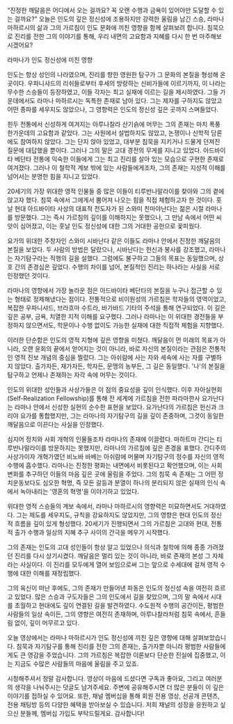 “진정한 깨달음은 어디에서 오는 걸까요? 꼭 오랜 수행과 금욕이 있어야만 도달할 수 있는 걸까요?”
오늘은 인도의 깊은 정신성에 조용하지만 강력한 울림을 남긴 스승,
라마나 마하르시의 삶과 그의 가르침이 인도 문화에 끼친 영향을 함께 살펴보려 합니다.
침묵으로 진리를 전한 그의 이야기를 통해,
우리 내면의 고요함과 지혜를 다시 한 번 마주해보시겠어요?



라마나가 인도 정신성에 미친 영향

인도는 항상 성인의 나라였으며,
진리를 향한 영원한 탐구가 그 문화의 본질을 형성해 온 곳이다.
우파니샤드의 리쉬들로부터 후세의 방랑하는 신비가들에 이르기까지,
이 나라는 무수한 스승들이 등장하였고,
이들 각자는 최고 실재에 이르는 길을 제시하였다.
그들 가운데에서도 라마나 마하르시는 독특한 존재로 남아 있다.
그는 제자를 구하지도 않았고 어떤 종파를 세우지도 않았으나,
그 영향력은 인도의 정신성 깊은 곳까지 스며들었다.

힌두 전통에서 신성하게 여겨지는 아루나찰라 산기슭에 머무는 그의 존재는 마치 폭풍 한가운데의 고요함과 같았다.
그는 사원에서 설법하지도 않았고,
논쟁이나 신학적 담론에도 참여하지 않았다.
그는 단지 앉아 있었고,
대부분 침묵을 지키거나 드물게 던져진 질문에 대답했을 뿐이다.
그러나 그의 말은 고대 경전의 무게를 지니고 있었다.
아드바이타 베단타 전통에 익숙한 이들에게 그는 최고 진리를 살아 있는 모습으로 구현한 존재로 여겨졌다.
그러나 이 철학적 계보 밖에 있는 사람들에게조차,
그의 존재는 지성적 이해를 넘어서는 분명한 힘을 지니고 있었다.

20세기의 가장 위대한 영적 인물들 중 많은 이들이 티루반나말라이를 찾아와 그의 곁에 앉고자 했다.
침묵 속에서 그에게서 뿜어져 나오는 힘을 직접 체험하고자 한 것이다.
훗날 현대 아드바이타 사상의 대표적 전도자가 된 스와미 친마야난다는 젊은 시절 라마나를 방문했다.
그는 즉시 가르침의 깊이를 이해하지는 못했으나,
그 만남 속에서 어떤 씨앗이 심어졌고,
이는 훗날 인도 정신성에 대한 그의 거대한 공헌으로 꽃피웠다.

요가의 위대한 주창자인 스와미 시바난다 같은 이들도 라마나 안에서 진정한 깨달음의 본질을 보았다.
두 사람의 방법은 달랐으나,
시바난다는 헌신과 봉사를 강조했고,
라마나는 자기탐구라는 직행의 길을 설했다.
그럼에도 불구하고 그들의 목표는 동일했으며,
상호 간의 존경심은 깊었다.
수행의 차이를 넘어,
본질적인 진리는 하나라는 사실을 서로 인정했던 것이다.

라마나의 영향에서 가장 놀라운 점은 아드바이타 베단타의 본질을 누구나 접근할 수 있는 형태로 정제해냈다는 점이다.
전통적으로 비이원성의 가르침은 학자들의 영역이었고,
복잡한 우파니샤드,
브라흐마 수트라,
바가바드 기타의 주석을 통해 연구되었다.
이 길은 깊은 공부,
금욕,
치열한 지적 이해를 요구했다.
그러나 라마나는 이 위대한 경전들을 부정하지 않으면서도,
학문이나 수행 없이도 가능한 실재에 대한 직접적 체험을 지향했다.

이러한 단순함은 인도의 영적 지형에 깊은 영향을 미쳤다.
깨달음이 먼 미래의 목표가 아니라,
오랜 윤회의 끝에서 얻어지는 것이 아니라,
바로 자신의 본질이라는 관점은 전통적인 영적 진보 개념의 중심을 찔렀다.
그는 아쉬람에 사는 자와 세속에 사는 자를 구별하지 않았다.
출가자든,
재가자든,
학자든,
문맹의 농부든,
그 길은 동일했다.
'나'의 본질을 탐구하고 언제나 존재하는 자각 속에 머무는 것이다.

인도의 위대한 성인들과 사상가들은 이 점의 중요성을 깊이 인식했다.
이후 자아실현회(Self-Realization Fellowship)를 통해 전 세계에 가르침을 전한 파라마한사 요가난다는 라마나 안에서 신성한 실현의 순수한 표현을 보았다.
요가난다의 가르침은 헌신과 크리야 요가를 통합했지만,
그는 라마나의 자기탐구의 길을 깊이 존중하며,
그것이 동일한 깨달음으로 이끈다는 사실을 인정했다.

심지어 정치와 사회 개혁의 인물들조차 라마나의 존재에 이끌렸다.
마하트마 간디는 티루반나말라이를 방문하지는 못했지만,
라마나의 가르침에 깊은 존경을 표했다.
간디주의 사상가이자 개혁가였던 비노바 바베는 아쉬람에 머물며 자기탐구의 정수를 자신의 영적 수행에 흡수했다.
라마나는 진정한 평화는 내면에서 비롯된다고 확언했으며,
이는 사회 변화를 추구하던 이들의 마음 깊은 곳에 울림을 주었다.
그의 침묵 속 존재는 그 어떤 정치운동보다도 심오한 혁명,
즉 모든 갈등과 분열이 하나의 분리되지 않은 실재의 인식 속에서 녹아내리는 '영혼의 혁명'을 이야기하고 있었다.

위대한 영적 스승들의 계보 속에서,
라마나 마하르시의 영향력은 미묘하면서도 거대하였다.
그는 제도를 세우지도,
규칙을 강요하지도 않았지만,
그의 영향은 현대 인도의 정신적 흐름을 깊이 있게 형성했다.
20세기가 진행되면서 그의 가르침은 고대와 현대,
전통적 출가 수행과 일상의 지혜 추구 사이의 간극을 메우기 시작했다.

그의 존재는 인도의 고대 성인들이 항상 알고 있었으나 의식과 철학에 의해 종종 가려졌던 진리를 다시 상기시켰다.
깨달음은 멀리 있는 것이 아니라,
바로 존재의 본성 그 자체라는 사실이다.
이 진리를 모두에게 열어 보임으로써 그는 앞으로 수세대에 걸쳐 영적 수행에 대한 이해를 재정립했다.

그의 육신이 떠난 후에도,
그의 존재가 만들어낸 파동은 인도의 정신성 속을 여전히 흐르고 있었다.
많은 스승과 구도자들은 그의 인도에서 길을 찾았으며,
그의 말 속에서 시대를 초월하고 현대에도 깊이 연결된 길을 발견하였다.
수도원적 수행의 공간이든,
평범한 사람들의 일상 속이든,
그의 영향은 여전히 존재하며,
아루나찰라처럼 침묵 속에서,
흔들림 없이,
깊이 머무르고 있다.



오늘 영상에서는 라마나 마하르시가 인도 정신성에 끼친 깊은 영향에 대해 살펴보았습니다.
침묵과 자기탐구를 통해 진리를 전한 그의 존재는,
출가자뿐 아니라 평범한 사람들에게도 큰 영감을 주었습니다.
그의 가르침은 복잡한 이론보다 단순한 진실에 집중했고,
이는 지금도 수많은 사람들의 마음에 울림을 주고 있죠.

시청해주셔서 정말 감사합니다.
영상이 마음에 드셨다면 구독과 좋아요,
그리고 여러분의 생각을 나눠주시는 덧글도 남겨주세요.
주변에 공유해주시면 더 많은 분들이 이 깊은 이야기를 접하실 수 있어요.
또한,
채널 멤버십을 통해 회원 전용 영상,
선공개 콘텐츠,
전용 채팅방 등의 다양한 혜택을 받아보실 수 있습니다.
저희 채널의 성장을 응원하고 싶으신 분들께,
멤버십 가입도 부탁드릴게요.
감사합니다!

